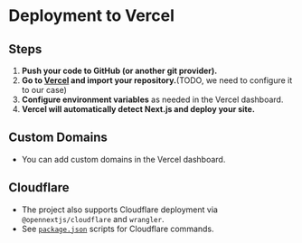 
# Deployment to Vercel

## Steps

1. **Push your code to GitHub (or another git provider).**
2. **Go to [Vercel](https://vercel.com/) and import your repository.**(TODO, we need to configure it to our case)
3. **Configure environment variables** as needed in the Vercel dashboard.
4. **Vercel will automatically detect Next.js and deploy your site.**

## Custom Domains

- You can add custom domains in the Vercel dashboard.

## Cloudflare

- The project also supports Cloudflare deployment via `@opennextjs/cloudflare` and `wrangler`.
- See [`package.json`](../package.json) scripts for Cloudflare commands.